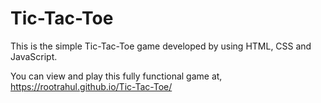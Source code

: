 # Tic-Tac-Toe

This is the simple Tic-Tac-Toe game developed by using HTML, CSS and JavaScript.

You can view and play this fully functional game at, https://rootrahul.github.io/Tic-Tac-Toe/
